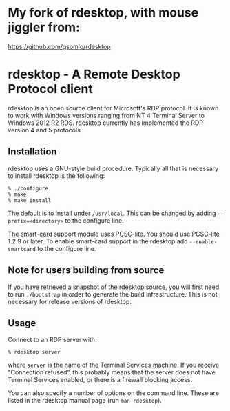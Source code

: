 # My fork of rdesktop, with mouse jiggler from:
  
https://github.com/gsomlo/rdesktop

# rdesktop - A Remote Desktop Protocol client

rdesktop is an open source client for Microsoft's RDP protocol. It is
known to work with Windows versions ranging from NT 4 Terminal Server
to Windows 2012 R2 RDS. rdesktop currently has implemented the RDP version 4
and 5 protocols.


## Installation

rdesktop uses a GNU-style build procedure.  Typically all that is necessary
to install rdesktop is the following:

	% ./configure
	% make
	% make install

The default is to install under `/usr/local`.  This can be changed by adding
`--prefix=<directory>` to the configure line.

The smart-card support module uses PCSC-lite. You should use PCSC-lite 1.2.9 or
later. To enable smart-card support in the rdesktop add `--enable-smartcard` to
the configure line.


## Note for users building from source

If you have retrieved a snapshot of the rdesktop source, you will first
need to run `./bootstrap` in order to generate the build infrastructure.
This is not necessary for release versions of rdesktop.


## Usage

Connect to an RDP server with:

	% rdesktop server

where `server` is the name of the Terminal Services machine. If you receive
"Connection refused", this probably means that the server does not have
Terminal Services enabled, or there is a firewall blocking access.

You can also specify a number of options on the command line.  These are listed
in the rdesktop manual page (run `man rdesktop`).
